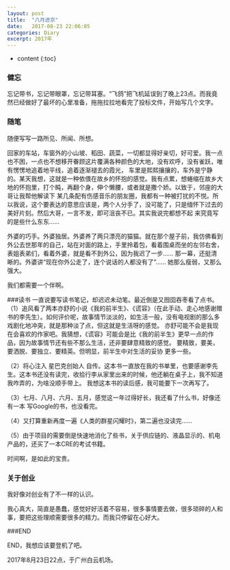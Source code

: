 ```yaml
---
layout: post
title:  "八月进京"
date:   2017-08-23 22:06:05
categories: Diary
excerpt: 2017年
---
```


* content
{:toc}

### 健忘
忘记带书，忘记带眼罩，忘记带耳塞。“飞鸽”把飞机延误到了晚上23点。而我竟然已经做好了最坏的心里准备，拖拖拉拉地看完了投标文件，开始写几个文字。

###  随笔
随便写写一路所见、所闻、所想。

回家的车站，车窗外的小山坡、稻田、蔬菜，一切都显得好亲切，好可爱。我一点也不困，一点也不想移开眷顾这片覆满各种颜色的大地，没有欢呼，没有雀跃，唯有愣愣地追着地平线，追着逐渐褪去的霞光，
车里是熙熙攘攘的，车外是宁静的。某天我想，这就是一种依偎在故乡的怀抱的感觉。我有点累，想蜷缩在故乡大地的怀抱里，打个盹，再翻个身，伸个懒腰，或者就是撒个娇。以致于，邻座的大哥让我帮他解读下
某几条配有伤感音乐的朋友圈，我都有一种被打扰的不悦。所以我说，这个要表达的意思应该是，两个人分手了，没可能了，只是缅怀下过去的美好片刻。然后大哥，一言不发，即可沮丧不已。其实我说完都想不起
来究竟写的是些什么东东……

外婆的巧手。外婆独居。外婆养了两只漂亮的猫猫。就在那个屋子前，我仿佛看到外公去世那年的自己，站在对面的路上，手里拎着包，看着围桌而坐的左邻右舍，表姐表弟们，看着外婆，就是看不到外公，因为我迟了一步……
那一幕，还挺清晰的。外婆讲“现在你外公走了，连个说话的人都没有了”…… 她那么瘦弱，又那么强大。

我们都需要一个伴啊。

###读书
一直说要写读书笔记，却迟迟未动笔。最近倒是又囫囵吞枣看了点书。
（1）追风看了两本亦舒的小说《我的前半生》、《谎容》（在此手动、走心地感谢赠书的李先生）。如何评价呢，故事情节淡淡的，如生活一般，没有电视剧的那么多戏剧化地冲突，就是那种淡了点，但这就是生活呀的感觉。
亦舒可能不会是我现在会喜欢的作家吧。我猜想，《谎容》可能会是比《我的前半生》更早一点的作品，因为故事情节还有些不那么生活，还非要肆意精致的感觉。   要精致，要美，要洒脱、要独立、要精英。但明显，前半生中对生活的妥协
更多一些。

（2）将心注入  星巴克创始人 自传。这本书一直放在我的书单里，也要感谢李先生。这本书还没有读完，收拾行李从家里出来的时候，他还躺在桌子上，我不知道我咋弄的，为啥没顺手带上。 我想这本书的读后感，我可能要下一次再写了。

（3）七月、八月、六月、五月，感觉这一年过得好长，我还看了什么书，好像还有一本 写Google的书，也没看完。 

（4）又打算重新再度一遍《人类的群星闪耀时》，第二遍也没读完……

（5）由于项目的需要倒是快速地消化了些书，关于供应链的、液晶显示的、机电产品的，还买了一本CRE的考试书籍。   

时间啊，是如此的宝贵。




### 关于创业

我好像对创业有了不一样的认识。

我心真大，简直是愚蠢，感觉好好活着不容易，很多事情要去做，很多琐碎的人和事，要把这些理顺需要很多的精力。而我只停留在心好大。

###END

END，我想应该要登机了吧。  

2017年8月23日22点，于广州白云机场。





